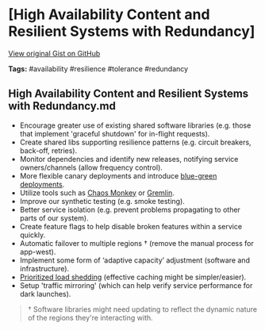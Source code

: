 # [High Availability Content and Resilient Systems with Redundancy] 

[View original Gist on GitHub](https://gist.github.com/Integralist/b45518d16a7bc075e9c0c5a225027ad6)

**Tags:** #availability #resilience #tolerance #redundancy

## High Availability Content and Resilient Systems with Redundancy.md

- Encourage greater use of existing shared software libraries (e.g. those that implement 'graceful shutdown' for in-flight requests).
- Create shared libs supporting resilience patterns (e.g. circuit breakers, back-off, retries).
- Monitor dependencies and identify new releases, notifying service owners/channels (allow frequency control).
- More flexible canary deployments and introduce [blue-green deployments](https://martinfowler.com/bliki/BlueGreenDeployment.html).
- Utilize tools such as [Chaos Monkey](https://netflix.github.io/chaosmonkey/) or [Gremlin](https://www.gremlin.com/).
- Improve our synthetic testing (e.g. smoke testing).
- Better service isolation (e.g. prevent problems propagating to other parts of our system). 
- Create feature flags to help disable broken features within a service quickly.
- Automatic failover to multiple regions † (remove the manual process for app-west).
- Implement some form of ‘adaptive capacity’ adjustment (software and infrastructure).
- [Prioritized load shedding](https://www.google.com/url?q=https://cloud.google.com/blog/products/gcp/using-load-shedding-to-survive-a-success-disaster-cre-life-lessons&sa=D&ust=1578937508830000&usg=AFQjCNE3hdPlc8GprCexIrXHOXKL-Mq7gA) (effective caching might be simpler/easier).
- Setup 'traffic mirroring' (which can help verify service performance for dark launches).

> † Software libraries might need updating to reflect the dynamic nature of the regions they're interacting with.

